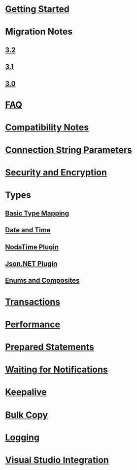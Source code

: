 ﻿# [Getting Started](index.md)
# Migration Notes
## [3.2](migration/3.2.md)
## [3.1](migration/3.1.md)
## [3.0](migration/3.0.md)
# [FAQ](faq.md)
# [Compatibility Notes](compatibility.md)
# [Connection String Parameters](connection-string-parameters.md)
# [Security and Encryption](security.md)
# Types
## [Basic Type Mapping](types/basic.md)
## [Date and Time](types/datetime.md)
## [NodaTime Plugin](types/nodatime.md)
## [Json.NET Plugin](types/jsonnet.md)
## [Enums and Composites](types/enums_and_composites.md)
# [Transactions](transactions.md)
# [Performance](performance.md)
# [Prepared Statements](prepare.md)
# [Waiting for Notifications](wait.md)
# [Keepalive](keepalive.md)
# [Bulk Copy](copy.md)
# [Logging](logging.md)
# [Visual Studio Integration](ddex.md)
